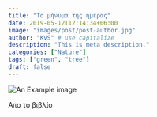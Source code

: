 ```yaml
---
title: "Το μήνυμα της ημέρας"
date: 2019-05-12T12:14:34+06:00
image: "images/post/post-author.jpg"
author: "KVS" # use capitalize
description: "This is meta description."
categories: ["Nature"]
tags: ["green", "tree"]
draft: false
---
```


![An Example image](/kvs-website/images/post/1639215158276.jpeg)

Απο το βιβλίο
